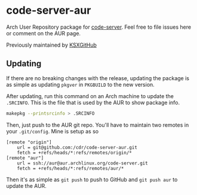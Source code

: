 # code-server-aur

Arch User Repository package for [code-server](https://github.com/cdr/code-server).
Feel free to file issues here or comment on the AUR page.

Previously maintained by [KSXGitHub](https://github.com/KSXGitHub)

## Updating

If there are no breaking changes with the release, updating the package is as
simple as updating `pkgver` in `PKGBUILD` to the new version.

After updating, run this command on an Arch machine to update the `.SRCINFO`.
This is the file that is used by the AUR to show package info.

```bash
makepkg --printsrcinfo > .SRCINFO
```

Then, just push to the AUR git repo. You'll have to maintain two remotes in
your `.git/config`. Mine is setup as so

```
[remote "origin"]
	url = git@github.com:/cdr/code-server-aur.git
	fetch = +refs/heads/*:refs/remotes/origin/*
[remote "aur"]
	url = ssh://aur@aur.archlinux.org/code-server.git
	fetch = +refs/heads/*:refs/remotes/aur/*
```

Then it's as simple as `git push` to push to GitHub and `git push aur` to
update the AUR.
